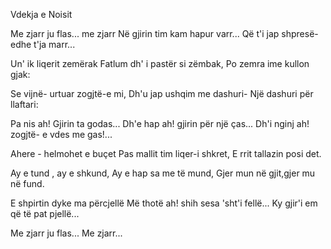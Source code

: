 Vdekja e Noisit

Me zjarr ju flas... me zjarr
Në gjirin tim kam hapur varr...
Që t'i jap shpresë- edhe t'ja marr...

Un' ik liqerit zemërak
Fatlum dh' i pastër si zëmbak,
Po zemra ime kullon gjak:

Se vijnë- urtuar zogjtë-e mi,
Dh'u jap ushqim me dashuri-
Një dashuri për llaftari:

Pa nis ah! Gjirin ta godas...
Dh'e hap ah! gjirin për një ças...
Dh'i nginj ah! zogjtë- e vdes me gas!...

Ahere - helmohet e buçet
Pas mallit tim liqer-i shkret,
E rrit tallazin posi det.

Ay e tund , ay e shkund,
Ay e hap sa me të mund,
Gjer mun në gjit,gjer mu në fund.

E shpirtin dyke ma përcjellë
Më thotë ah! shih sesa 'sht'i fellë...
Ky gjir'i em që të pat pjellë...

Me zjarr ju flas...
Me zjarr...